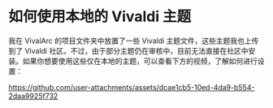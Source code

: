 # 如何使用本地的 Vivaldi 主题

我在 VivalArc 的项目文件夹中放置了一些 Vivaldi 主题文件，这些主题我也上传到了 Vivaldi 社区。不过，由于部分主题仍在审核中，目前无法直接在社区中安装。如果你想要使用这些仅在本地的主题，可以查看下方的视频，了解如何进行设置：

https://github.com/user-attachments/assets/dcae1cb5-10ed-4da9-b554-2daa9925f732
